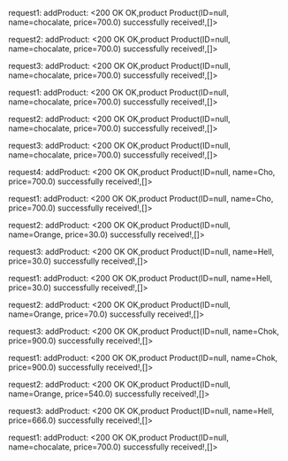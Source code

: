 
request1: addProduct: <200 OK OK,product Product(ID=null, name=chocalate, price=700.0) successfully received!,[]>

request2: addProduct: <200 OK OK,product Product(ID=null, name=chocalate, price=700.0) successfully received!,[]>

request3: addProduct: <200 OK OK,product Product(ID=null, name=chocalate, price=700.0) successfully received!,[]>

request1: addProduct: <200 OK OK,product Product(ID=null, name=chocalate, price=700.0) successfully received!,[]>

request2: addProduct: <200 OK OK,product Product(ID=null, name=chocalate, price=700.0) successfully received!,[]>

request3: addProduct: <200 OK OK,product Product(ID=null, name=chocalate, price=700.0) successfully received!,[]>

request4: addProduct: <200 OK OK,product Product(ID=null, name=Cho, price=700.0) successfully received!,[]>

request1: addProduct: <200 OK OK,product Product(ID=null, name=Cho, price=700.0) successfully received!,[]>

request2: addProduct: <200 OK OK,product Product(ID=null, name=Orange, price=30.0) successfully received!,[]>

request3: addProduct: <200 OK OK,product Product(ID=null, name=Hell, price=30.0) successfully received!,[]>

request1: addProduct: <200 OK OK,product Product(ID=null, name=Hell, price=30.0) successfully received!,[]>

request2: addProduct: <200 OK OK,product Product(ID=null, name=Orange, price=70.0) successfully received!,[]>

request3: addProduct: <200 OK OK,product Product(ID=null, name=Chok, price=900.0) successfully received!,[]>

request1: addProduct: <200 OK OK,product Product(ID=null, name=Chok, price=900.0) successfully received!,[]>

request2: addProduct: <200 OK OK,product Product(ID=null, name=Orange, price=540.0) successfully received!,[]>

request3: addProduct: <200 OK OK,product Product(ID=null, name=Hell, price=666.0) successfully received!,[]>

request1: addProduct: <200 OK OK,product Product(ID=null, name=chocalate, price=700.0) successfully received!,[]>
